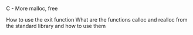  C - More malloc, free


How to use the exit function
What are the functions calloc and realloc from the standard library and how to use them

